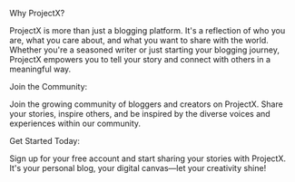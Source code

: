 Why ProjectX?

ProjectX is more than just a blogging platform. It's a reflection of who you are, what you care about, and what you want to share with the world. Whether you're a seasoned writer or just starting your blogging journey, ProjectX empowers you to tell your story and connect with others in a meaningful way.

Join the Community:

Join the growing community of bloggers and creators on ProjectX. Share your stories, inspire others, and be inspired by the diverse voices and experiences within our community.

Get Started Today:

Sign up for your free account and start sharing your stories with ProjectX. It's your personal blog, your digital canvas—let your creativity shine!
